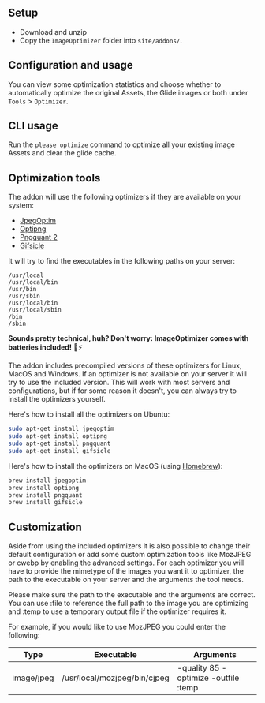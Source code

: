 ## Setup

- Download and unzip
- Copy the `ImageOptimizer` folder into `site/addons/`.

## Configuration and usage

You can view some optimization statistics and choose whether to automatically optimize the original Assets, the Glide images or both under `Tools` > `Optimizer`.

## CLI usage

Run the `please optimize` command to optimize all your existing image Assets and clear the glide cache.

## Optimization tools

The addon will use the following optimizers if they are available on your system:

- [JpegOptim](http://freecode.com/projects/jpegoptim)
- [Optipng](http://optipng.sourceforge.net/)
- [Pngquant 2](https://pngquant.org/)
- [Gifsicle](http://www.lcdf.org/gifsicle/)

It will try to find the executables in the following paths on your server:

    /usr/local
    /usr/local/bin
    /usr/bin
    /usr/sbin
    /usr/local/bin
    /usr/local/sbin
    /bin
    /sbin

**Sounds pretty technical, huh? Don't worry: ImageOptimizer comes with batteries included!** 🔋⚡ 

The addon includes precompiled versions of these optimizers for Linux, MacOS and Windows. If an optimizer is not available on your server it will try to use the included version. This will work with most servers and configurations, but if for some reason it doesn't, you can always try to install the optimizers yourself.

Here's how to install all the optimizers on Ubuntu:

```bash
sudo apt-get install jpegoptim
sudo apt-get install optipng
sudo apt-get install pngquant
sudo apt-get install gifsicle
```

Here's how to install the optimizers on MacOS (using [Homebrew](https://brew.sh/)):

```bash
brew install jpegoptim
brew install optipng
brew install pngquant
brew install gifsicle
```

## Customization

Aside from using the included optimizers it is also possible to change their default configuration or add some custom optimization tools like MozJPEG or cwebp by enabling the advanced settings. For each optimizer you will have to provide the mimetype of the images you want it to optimizer, the path to the executable on your server and the arguments the tool needs.

Please make sure the path to the executable and the arguments are correct. You can use :file to reference the full path to the image you are optimizing and :temp to use a temporary output file if the optimizer requires it.

For example, if you would like to use MozJPEG you could enter the following:

Type | Executable | Arguments
--- | --- | ---
image/jpeg | /usr/local/mozjpeg/bin/cjpeg | -quality 85 -optimize -outfile :temp